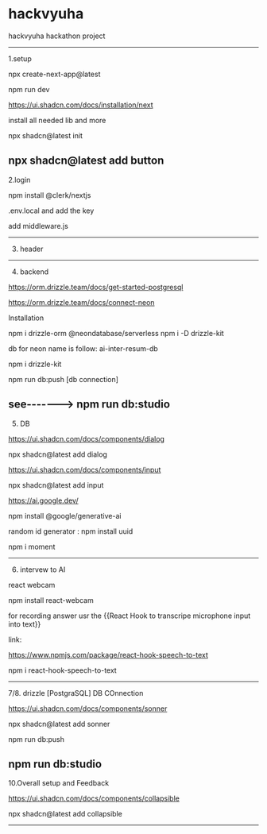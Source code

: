 # hackvyuha
hackvyuha hackathon project

--------------------------------------------------
1.setup

npx create-next-app@latest

npm run dev

https://ui.shadcn.com/docs/installation/next

install all needed lib and more

npx shadcn@latest init

npx shadcn@latest add button
--------------------------------------------------

2.login

npm install @clerk/nextjs

.env.local and add the key

add middleware.js

--------------------------------------------------
3. header



--------------------------------------------------
4. backend

https://orm.drizzle.team/docs/get-started-postgresql

https://orm.drizzle.team/docs/connect-neon

Installation

npm i drizzle-orm @neondatabase/serverless
npm i -D drizzle-kit

db for neon name is follow:
ai-inter-resum-db

npm i drizzle-kit	

npm run db:push  [db connection]

see-------> npm run db:studio
--------------------------------------------------

5. DB

https://ui.shadcn.com/docs/components/dialog

npx shadcn@latest add dialog

https://ui.shadcn.com/docs/components/input

npx shadcn@latest add input

https://ai.google.dev/

npm install @google/generative-ai

random id generator : npm install uuid

npm i moment

--------------------------------------------------
6. intervew to AI

react webcam

npm install react-webcam

for recording answer usr the {{React Hook to transcripe microphone input into text}}

link:

https://www.npmjs.com/package/react-hook-speech-to-text

npm i react-hook-speech-to-text

------------------------------------------------------------

7/8. drizzle [PostgraSQL] DB COnnection

https://ui.shadcn.com/docs/components/sonner

npx shadcn@latest add sonner

npm run db:push

npm run db:studio
------------------------------------------------------------

10.Overall setup and Feedback

https://ui.shadcn.com/docs/components/collapsible

npx shadcn@latest add collapsible

--------------------------------------------------
